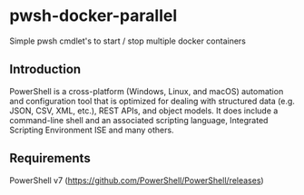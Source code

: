 # pwsh-docker-parallel
Simple pwsh cmdlet's to start / stop multiple docker containers

## Introduction
PowerShell is a cross-platform (Windows, Linux, and macOS) automation and configuration tool that is optimized for dealing with structured data (e.g. JSON, CSV, XML, etc.), REST APIs, and object models. It does include a command-line shell and an associated scripting language, Integrated Scripting Environment ISE and many others.

## Requirements
PowerShell v7 (https://github.com/PowerShell/PowerShell/releases)
